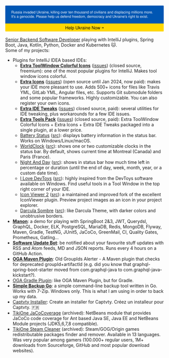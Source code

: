 [![Stand With Ukraine](https://raw.githubusercontent.com/vshymanskyy/StandWithUkraine/main/banner2-direct.svg)](https://vshymanskyy.github.io/StandWithUkraine/)

[Senior Backend Software Developer](https://www.linkedin.com/in/jonathan-lermitage/) playing with IntelliJ plugins, Spring Boot, Java, Kotlin, Python, Docker and Kubernetes :cat:.  
Some of my projects:  
* Plugins for IntelliJ IDEA based IDEs:
  * [**Extra ToolWindow Colorful Icons**](https://plugins.jetbrains.com/plugin/16604-extra-toolwindow-colorful-icons) ([issues](https://github.com/jonathanlermitage/intellij-extra-toolwindow-colorful-icons-pub)) (closed source, freemium): one of the most popular plugins for IntelliJ. Makes tool window icons colorful.
  * [**Extra Icons**](https://plugins.jetbrains.com/plugin/11058-extra-icons) ([issues](https://github.com/jonathanlermitage/intellij-extra-icons-plugin)) (open source until Jan 2024, now paid): makes your IDE more pleasant to use. Adds 500+ icons for files like Travis YML, GitLab YML, Angular files, etc. Supports Git submodule folders and some popular frameworks. Highly customizable. You can also register your own icons.
  * [**Extra IDE Tweaks**](https://plugins.jetbrains.com/plugin/23927-extra-ide-tweaks) ([issues](https://github.com/jonathanlermitage/intellij-extra-ide-tweaks)) closed source, paid): several utilities for IDE tweaking, plus workarounds for a few IDE issues.
  * [**Extra Tools Pack**](https://plugins.jetbrains.com/plugin/24559-extra-tools-pack) ([issues](https://github.com/jonathanlermitage/ij-extra-all-plugins-pack-pub)) (closed source, paid): Extra ToolWindow Colorful Icons + Extra Icons + Extra IDE Tweaks packaged into a single plugin, at a lower price.
  * [Battery Status](https://plugins.jetbrains.com/plugin/12321-battery-status) ([src](https://github.com/jonathanlermitage/intellij-battery-status-plugin)): displays battery information in the status bar. Works on Windows/Linux/macOS.
  * [WorldClock](https://plugins.jetbrains.com/plugin/17816-world-clock) ([src](https://github.com/jonathanlermitage/ij-worldclock)): shows one or two customizable clocks in the status bar. By default, shows current time at Montreal (Canada) and Paris (France).
  * [Night And Day](https://plugins.jetbrains.com/plugin/16550-night-and-day) ([src](https://github.com/jonathanlermitage/intellij-night-and-day-plugin)): shows in status bar how much time left in percentage or duration (until the end of day, week, month, year, or a custom date time).
  * [I Love DevToys](https://plugins.jetbrains.com/plugin/20198-i-love-devtoys) ([src](https://github.com/jonathanlermitage/ij-ilove-devtoys)): highly inspired from the DevToys software available on Windows. Find useful tools in a Tool Window in the top right corner of your IDE.
  * [Icon Viewer 2](https://plugins.jetbrains.com/plugin/13995-icon-viewer-2) ([src](https://github.com/jonathanlermitage/IconViewer)): a maintained and improved fork of the excellent IconViewer plugin. Preview project images as an icon in your project explorer.
  * [Darcula Sombre](https://plugins.jetbrains.com/plugin/12264-darcula-sombre) ([src](https://github.com/jonathanlermitage/intellij-darcula-sombre-theme)): like Darcula Theme, with darker colors and unobtrusive borders.
* [**Manon**](https://github.com/jonathanlermitage/manon): a demo for playing with SpringBoot 2&3, JWT, Querydsl, GraphQL, Docker, ELK, PostgreSQL, MariaDB, Redis, MongoDB, Flyway, Maven, Gradle, TestNG, JUnit5, JaCoCo, GreenMail, CI, Quality Gates, Prometheus, Gatling...
* [**Software Update Bot**](https://github.com/jonathanlermitage/software-updates-bot): be notified about your favourite stuff updates with RSS and Atom feeds, MD and JSON reports. Runs every 4 hours on a GitHub Action.
* [**OGA Maven Plugin**](https://github.com/jonathanlermitage/oga-maven-plugin): Old GroupIds Alerter - A Maven plugin that checks for deprecated groupId+artifactId (e.g. did you know that graphql-spring-boot-starter moved from com.graphql-java to com.graphql-java-kickstart?).
* [OGA Gradle Plugin](https://github.com/jonathanlermitage/oga-gradle-plugin): like OGA Maven Plugin, but for Gradle. 
* [**Simple Backup Go**](https://github.com/jonathanlermitage/simple-backup-go): a simple command-line backup tool written in Go. Works with 7-Zip. Windows only. This is what I am using in order to back up my data.
* [Captvty Installer](https://github.com/jonathanlermitage/captvty-installer): Create an installer for Captvty. Créez un installeur pour Captvty. 🇫🇷
* [TikiOne JaCoCoverage](https://github.com/jonathanlermitage/tikione-jacocoverage) (archived): NetBeans module that provides JaCoCo code coverage for Ant based Java SE, Java EE and NetBeans Module projects (JDK5,6,7,8 compatible).
* [TikiOne Steam Cleaner](https://github.com/jonathanlermitage/tikione-steam-cleaner) (archived): Steam/GOG/Origin games redistributable packages finder and remover. Available in 13 languages. Was very popular among gamers (100.000+ regular users, 1M+ downloads from Sourceforge, GitHub and most popular download websites).
